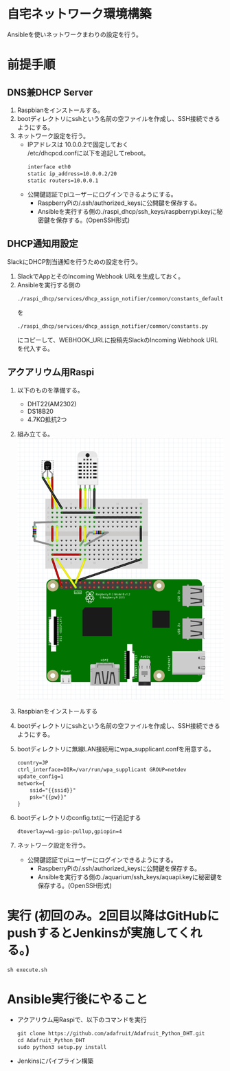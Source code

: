 # 自宅ネットワーク環境構築
Ansibleを使いネットワークまわりの設定を行う。

# 前提手順
## DNS兼DHCP Server
1. Raspbianをインストールする。 
2. bootディレクトリにsshという名前の空ファイルを作成し、SSH接続できるようにする。
3. ネットワーク設定を行う。
    - IPアドレスは 10.0.0.2で固定しておく  
        /etc/dhcpcd.confに以下を追記してreboot。
        ```
        interface eth0
        static ip_address=10.0.0.2/20
        static routers=10.0.0.1
        ```
    - 公開鍵認証でpiユーザーにログインできるようにする。
        * RaspberryPiの/.ssh/authorized_keysに公開鍵を保存する。
        * Ansibleを実行する側の./raspi_dhcp/ssh_keys/raspberrypi.keyに秘密鍵を保存する。(OpenSSH形式)

## DHCP通知用設定
SlackにDHCP割当通知を行うための設定を行う。
1. SlackでAppとそのIncoming Webhook URLを生成しておく。
2. Ansibleを実行する側の 
    ```
    ./raspi_dhcp/services/dhcp_assign_notifier/common/constants_default.py
    ```
    を
    ```
    ./raspi_dhcp/services/dhcp_assign_notifier/common/constants.py
    ```
    にコピーして、WEBHOOK_URLに投稿先SlackのIncoming Webhook URLを代入する。

## アクアリウム用Raspi

1. 以下のものを準備する。
    - DHT22(AM2302)
    - DS18B20
    - 4.7KΩ抵抗2つ
1. 組み立てる。  
    ![curcuit-diagram](aquarium/circuit-diagram/circuit-diagram.png)
1. Raspbianをインストールする
1. bootディレクトリにsshという名前の空ファイルを作成し、SSH接続できるようにする。
1. bootディレクトリに無線LAN接続用にwpa_supplicant.confを用意する。

    ``` config
    country=JP
    ctrl_interface=DIR=/var/run/wpa_supplicant GROUP=netdev
    update_config=1
    network={
        ssid="{{ssid}}"
        psk="{{pw}}"
    }
    ```

1. bootディレクトリのconfig.txtに一行追記する

    ``` config
    dtoverlay=w1-gpio-pullup,gpiopin=4
    ```

1. ネットワーク設定を行う。
    - 公開鍵認証でpiユーザーにログインできるようにする。
        * RaspberryPiの/.ssh/authorized_keysに公開鍵を保存する。
        * Ansibleを実行する側の./aquarium/ssh_keys/aquapi.keyに秘密鍵を保存する。(OpenSSH形式)
# 実行 (初回のみ。2回目以降はGitHubにpushするとJenkinsが実施してくれる。)
```
sh execute.sh
```

# Ansible実行後にやること
 - アクアリウム用Raspiで、以下のコマンドを実行
    ```
    git clone https://github.com/adafruit/Adafruit_Python_DHT.git
    cd Adafruit_Python_DHT
    sudo python3 setup.py install
    ```
 - Jenkinsにパイプライン構築